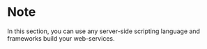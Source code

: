 Note
====

In this section, you can use any server-side scripting language and frameworks build your web-services.

